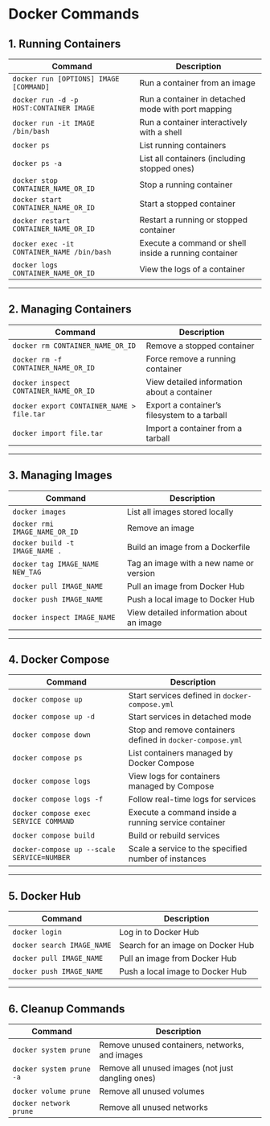 # Docker Commands 

## 1. Running Containers

| **Command**                                | **Description**                                      |
|--------------------------------------------|------------------------------------------------------|
| `docker run [OPTIONS] IMAGE [COMMAND]`     | Run a container from an image                       |
| `docker run -d -p HOST:CONTAINER IMAGE`    | Run a container in detached mode with port mapping  |
| `docker run -it IMAGE /bin/bash`           | Run a container interactively with a shell          |
| `docker ps`                                | List running containers                             |
| `docker ps -a`                             | List all containers (including stopped ones)        |
| `docker stop CONTAINER_NAME_OR_ID`         | Stop a running container                            |
| `docker start CONTAINER_NAME_OR_ID`        | Start a stopped container                           |
| `docker restart CONTAINER_NAME_OR_ID`      | Restart a running or stopped container              |
| `docker exec -it CONTAINER_NAME /bin/bash` | Execute a command or shell inside a running container |
| `docker logs CONTAINER_NAME_OR_ID`         | View the logs of a container                        |

---

## 2. Managing Containers

| **Command**                                | **Description**                                      |
|--------------------------------------------|------------------------------------------------------|
| `docker rm CONTAINER_NAME_OR_ID`           | Remove a stopped container                          |
| `docker rm -f CONTAINER_NAME_OR_ID`        | Force remove a running container                    |
| `docker inspect CONTAINER_NAME_OR_ID`      | View detailed information about a container         |
| `docker export CONTAINER_NAME > file.tar`  | Export a container’s filesystem to a tarball        |
| `docker import file.tar`                   | Import a container from a tarball                  |

---

## 3. Managing Images

| **Command**                                | **Description**                                      |
|--------------------------------------------|------------------------------------------------------|
| `docker images`                            | List all images stored locally                      |
| `docker rmi IMAGE_NAME_OR_ID`              | Remove an image                                     |
| `docker build -t IMAGE_NAME .`             | Build an image from a Dockerfile                   |
| `docker tag IMAGE_NAME NEW_TAG`            | Tag an image with a new name or version             |
| `docker pull IMAGE_NAME`                   | Pull an image from Docker Hub                      |
| `docker push IMAGE_NAME`                   | Push a local image to Docker Hub                   |
| `docker inspect IMAGE_NAME`                | View detailed information about an image           |

---

## 4. Docker Compose

| **Command**                                | **Description**                                      |
|--------------------------------------------|------------------------------------------------------|
| `docker compose up`                        | Start services defined in `docker-compose.yml`      |
| `docker compose up -d`                     | Start services in detached mode                    |
| `docker compose down`                      | Stop and remove containers defined in `docker-compose.yml` |
| `docker compose ps`                        | List containers managed by Docker Compose          |
| `docker compose logs`                      | View logs for containers managed by Compose         |
| `docker compose logs -f`                   | Follow real-time logs for services                 |
| `docker compose exec SERVICE COMMAND`      | Execute a command inside a running service container |
| `docker compose build`                     | Build or rebuild services                          |
| `docker-compose up --scale SERVICE=NUMBER` | Scale a service to the specified number of instances |

---

## 5. Docker Hub

| **Command**                                | **Description**                                      |
|--------------------------------------------|------------------------------------------------------|
| `docker login`                             | Log in to Docker Hub                                |
| `docker search IMAGE_NAME`                 | Search for an image on Docker Hub                  |
| `docker pull IMAGE_NAME`                   | Pull an image from Docker Hub                      |
| `docker push IMAGE_NAME`                   | Push a local image to Docker Hub                   |

---

## 6. Cleanup Commands

| **Command**                                | **Description**                                      |
|--------------------------------------------|------------------------------------------------------|
| `docker system prune`                      | Remove unused containers, networks, and images      |
| `docker system prune -a`                   | Remove all unused images (not just dangling ones)   |
| `docker volume prune`                      | Remove all unused volumes                          |
| `docker network prune`                     | Remove all unused networks                         |

